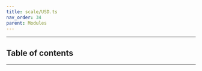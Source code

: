 ```yaml
---
title: scale/USD.ts
nav_order: 34
parent: Modules
---
```


---

<h2 class="text-delta">Table of contents</h2>

---

